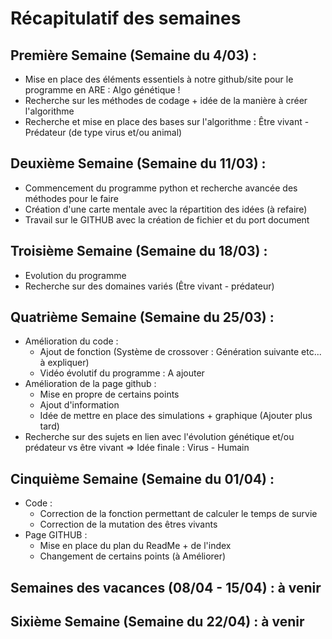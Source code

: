 # **Récapitulatif des semaines**

## __Première Semaine (Semaine du 4/03) :__
  -  Mise en place des éléments essentiels à notre github/site pour le programme en ARE : Algo génétique !
  -  Recherche sur les méthodes de codage + idée de la manière à créer l'algorithme
  -  Recherche et mise en place des bases sur l'algorithme : Être vivant - Prédateur (de type virus et/ou animal)

## __Deuxième Semaine (Semaine du 11/03) :__
  - Commencement du programme python et recherche avancée des méthodes pour le faire 
  - Création d'une carte mentale avec la répartition des idées (à refaire)
  - Travail sur le GITHUB avec la création de fichier et du port document

## __Troisième Semaine (Semaine du 18/03) :__ 
  - Evolution du programme
  - Recherche sur des domaines variés (Être vivant - prédateur)
    
## __Quatrième Semaine (Semaine du 25/03) :__
 - Amélioration du code :
   - Ajout de fonction (Système de crossover : Génération suivante etc... à expliquer)
   - Vidéo évolutif du programme : A ajouter
 - Amélioration de la page github :
   - Mise en propre de certains points
   - Ajout d'information 
   - Idée de mettre en place des simulations + graphique (Ajouter plus tard)  
 - Recherche sur des sujets en lien avec l'évolution génétique et/ou prédateur vs être vivant => Idée finale : Virus - Humain

## __Cinquième Semaine (Semaine du 01/04) :__
  - Code :
     -  Correction de la fonction permettant de calculer le temps de survie
     -  Correction de la mutation des êtres vivants
  - Page GITHUB :
     - Mise en place du plan du ReadMe + de l'index
     - Changement de certains points (à Améliorer) 

## Semaines des vacances (08/04 - 15/04) : à venir

## __Sixième Semaine (Semaine du 22/04) :__ à venir 
